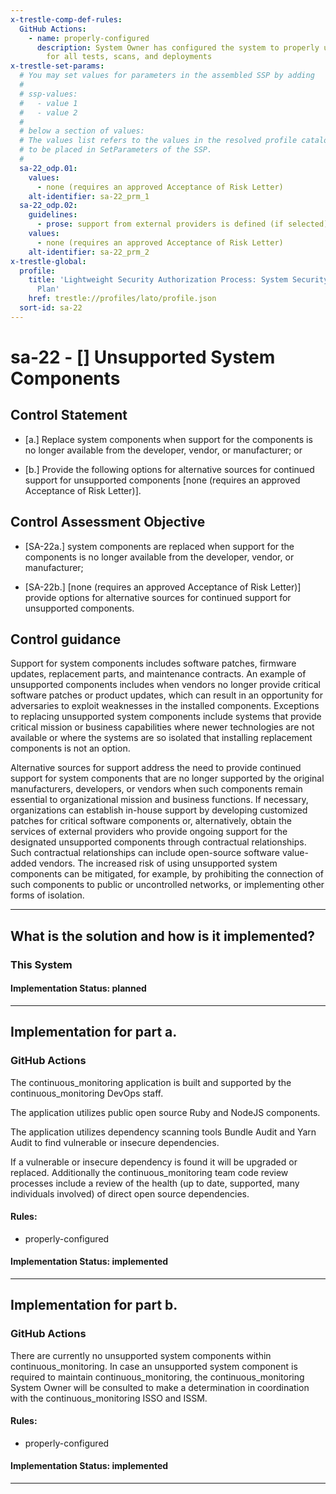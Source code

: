 ```yaml
---
x-trestle-comp-def-rules:
  GitHub Actions:
    - name: properly-configured
      description: System Owner has configured the system to properly utilize CI/CD
        for all tests, scans, and deployments
x-trestle-set-params:
  # You may set values for parameters in the assembled SSP by adding
  #
  # ssp-values:
  #   - value 1
  #   - value 2
  #
  # below a section of values:
  # The values list refers to the values in the resolved profile catalog, and the ssp-values represent new values
  # to be placed in SetParameters of the SSP.
  #
  sa-22_odp.01:
    values:
      - none (requires an approved Acceptance of Risk Letter)
    alt-identifier: sa-22_prm_1
  sa-22_odp.02:
    guidelines:
      - prose: support from external providers is defined (if selected);
    values:
      - none (requires an approved Acceptance of Risk Letter)
    alt-identifier: sa-22_prm_2
x-trestle-global:
  profile:
    title: 'Lightweight Security Authorization Process: System Security and Privacy
      Plan'
    href: trestle://profiles/lato/profile.json
  sort-id: sa-22
---
```


# sa-22 - \[\] Unsupported System Components

## Control Statement

- \[a.\] Replace system components when support for the components is no longer available from the developer, vendor, or manufacturer; or

- \[b.\] Provide the following options for alternative sources for continued support for unsupported components [none (requires an approved Acceptance of Risk Letter)].

## Control Assessment Objective

- \[SA-22a.\] system components are replaced when support for the components is no longer available from the developer, vendor, or manufacturer;

- \[SA-22b.\] [none (requires an approved Acceptance of Risk Letter)] provide options for alternative sources for continued support for unsupported components.

## Control guidance

Support for system components includes software patches, firmware updates, replacement parts, and maintenance contracts. An example of unsupported components includes when vendors no longer provide critical software patches or product updates, which can result in an opportunity for adversaries to exploit weaknesses in the installed components. Exceptions to replacing unsupported system components include systems that provide critical mission or business capabilities where newer technologies are not available or where the systems are so isolated that installing replacement components is not an option.

Alternative sources for support address the need to provide continued support for system components that are no longer supported by the original manufacturers, developers, or vendors when such components remain essential to organizational mission and business functions. If necessary, organizations can establish in-house support by developing customized patches for critical software components or, alternatively, obtain the services of external providers who provide ongoing support for the designated unsupported components through contractual relationships. Such contractual relationships can include open-source software value-added vendors. The increased risk of using unsupported system components can be mitigated, for example, by prohibiting the connection of such components to public or uncontrolled networks, or implementing other forms of isolation.

______________________________________________________________________

## What is the solution and how is it implemented?

<!-- For implementation status enter one of: implemented, partial, planned, alternative, not-applicable -->

<!-- Note that the list of rules under ### Rules: is read-only and changes will not be captured after assembly to JSON -->

### This System

<!-- Add implementation prose for the main This System component for control: sa-22 -->

#### Implementation Status: planned

______________________________________________________________________

## Implementation for part a.

### GitHub Actions

The continuous_monitoring application is built and supported by the continuous_monitoring DevOps staff.

The application utilizes public open source Ruby and NodeJS components.

The application utilizes dependency scanning tools Bundle Audit and Yarn Audit to find vulnerable or insecure dependencies.

If a vulnerable or insecure dependency is found it will be upgraded or replaced. Additionally the continuous_monitoring team code review processes include a review of the health (up to date, supported, many individuals involved) of direct open source dependencies.

#### Rules:

  - properly-configured

#### Implementation Status: implemented

______________________________________________________________________

## Implementation for part b.

### GitHub Actions

There are currently no unsupported system components within continuous_monitoring. In case an unsupported system component is required to maintain continuous_monitoring, the continuous_monitoring System Owner will be consulted to make a determination in coordination with the continuous_monitoring ISSO and ISSM.

#### Rules:

  - properly-configured

#### Implementation Status: implemented

______________________________________________________________________
